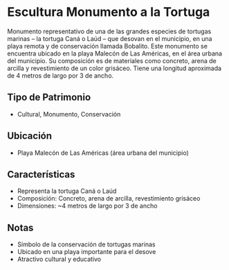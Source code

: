 # Escultura Monumento a la Tortuga

Monumento representativo de una de las grandes especies de tortugas marinas – la tortuga Caná o Laúd – que desovan en el municipio, en una playa remota y de conservación llamada Bobalito. Este monumento se encuentra ubicado en la playa Malecón de Las Américas, en el área urbana del municipio. Su composición es de materiales como concreto, arena de arcilla y revestimiento de un color grisáceo. Tiene una longitud aproximada de 4 metros de largo por 3 de ancho.

## Tipo de Patrimonio
- Cultural, Monumento, Conservación

## Ubicación
- Playa Malecón de Las Américas (área urbana del municipio)

## Características
- Representa la tortuga Caná o Laúd
- Composición: Concreto, arena de arcilla, revestimiento grisáceo
- Dimensiones: ~4 metros de largo por 3 de ancho

## Notas
- Símbolo de la conservación de tortugas marinas
- Ubicado en una playa importante para el desove
- Atractivo cultural y educativo 